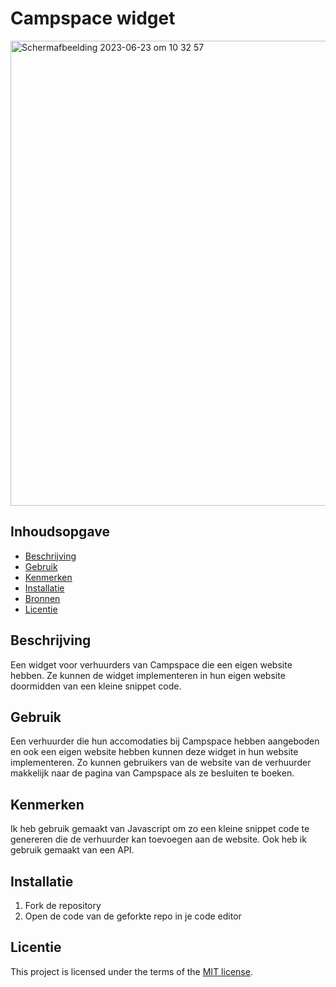 # Campspace widget

<img width="744" alt="Schermafbeelding 2023-06-23 om 10 32 57" src="https://github.com/Harsves/Campspace-proof-of-concept/assets/112931845/056a6040-29a2-42ea-8c2b-ef5c5bb9e95f">

## Inhoudsopgave

  * [Beschrijving](#beschrijving)
  * [Gebruik](#gebruik)
  * [Kenmerken](#kenmerken)
  * [Installatie](#installatie)
  * [Bronnen](#bronnen)
  * [Licentie](#licentie)

## Beschrijving
Een widget voor verhuurders van Campspace die een eigen website hebben. Ze kunnen de widget implementeren in hun eigen website doormidden van een kleine snippet code.

## Gebruik
Een verhuurder die hun accomodaties bij Campspace hebben aangeboden en ook een eigen website hebben kunnen deze widget in hun website implementeren. Zo kunnen gebruikers van de website van de verhuurder makkelijk naar de pagina van Campspace als ze besluiten te boeken. 

## Kenmerken
Ik heb gebruik gemaakt van Javascript om zo een kleine snippet code te genereren die de verhuurder kan toevoegen aan de website. Ook heb ik gebruik gemaakt van een API.

## Installatie
1. Fork de repository
2. Open de code van de geforkte repo in je code editor
   

## Licentie

This project is licensed under the terms of the [MIT license](./LICENSE).
